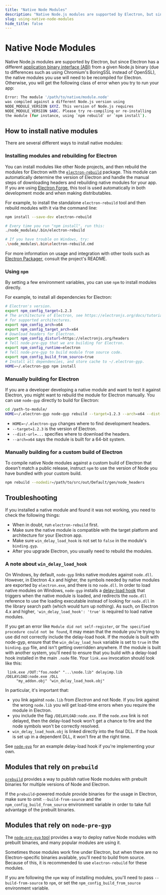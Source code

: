 ```yaml
---
title: "Native Node Modules"
description: "Native Node.js modules are supported by Electron, but since Electron has a different application binary interface (ABI) from a given Node.js binary (due to differences such as using Chromium's BoringSSL instead of OpenSSL), the native modules you use will need to be recompiled for Electron. Otherwise, you will get the following class of error when you try to run your app:"
slug: using-native-node-modules
hide_title: false
---
```


# Native Node Modules

Native Node.js modules are supported by Electron, but since Electron has a different
[application binary interface (ABI)][abi] from a given Node.js binary (due to
differences such as using Chromium's BoringSSL instead of OpenSSL), the native
modules you use will need to be recompiled for Electron. Otherwise,
you will get the following class of error when you try to run your app:

```sh
Error: The module '/path/to/native/module.node'
was compiled against a different Node.js version using
NODE_MODULE_VERSION $XYZ. This version of Node.js requires
NODE_MODULE_VERSION $ABC. Please try re-compiling or re-installing
the module (for instance, using `npm rebuild` or `npm install`).
```

## How to install native modules

There are several different ways to install native modules:

### Installing modules and rebuilding for Electron

You can install modules like other Node projects, and then rebuild the modules
for Electron with the [`electron-rebuild`][electron-rebuild] package. This
module can automatically determine the version of Electron and handle the
manual steps of downloading headers and rebuilding native modules for your app.
If you are using [Electron Forge][electron-forge], this tool is used automatically
in both development mode and when making distributables.

For example, to install the standalone `electron-rebuild` tool and then rebuild
modules with it via the command line:

```sh
npm install --save-dev electron-rebuild

# Every time you run "npm install", run this:
./node_modules/.bin/electron-rebuild

# If you have trouble on Windows, try:
.\node_modules\.bin\electron-rebuild.cmd
```

For more information on usage and integration with other tools such as [Electron
Packager][electron-packager], consult the project's README.

### Using `npm`

By setting a few environment variables, you can use `npm` to install modules
directly.

For example, to install all dependencies for Electron:

```sh
# Electron's version.
export npm_config_target=1.2.3
# The architecture of Electron, see https://electronjs.org/docs/tutorial/support#supported-platforms
# for supported architectures.
export npm_config_arch=x64
export npm_config_target_arch=x64
# Download headers for Electron.
export npm_config_disturl=https://electronjs.org/headers
# Tell node-pre-gyp that we are building for Electron.
export npm_config_runtime=electron
# Tell node-pre-gyp to build module from source code.
export npm_config_build_from_source=true
# Install all dependencies, and store cache to ~/.electron-gyp.
HOME=~/.electron-gyp npm install
```

### Manually building for Electron

If you are a developer developing a native module and want to test it against
Electron, you might want to rebuild the module for Electron manually. You can
use `node-gyp` directly to build for Electron:

```sh
cd /path-to-module/
HOME=~/.electron-gyp node-gyp rebuild --target=1.2.3 --arch=x64 --dist-url=https://electronjs.org/headers
```

* `HOME=~/.electron-gyp` changes where to find development headers.
* `--target=1.2.3` is the version of Electron.
* `--dist-url=...` specifies where to download the headers.
* `--arch=x64` says the module is built for a 64-bit system.

### Manually building for a custom build of Electron

To compile native Node modules against a custom build of Electron that doesn't
match a public release, instruct `npm` to use the version of Node you have bundled
with your custom build.

```sh
npm rebuild --nodedir=/path/to/src/out/Default/gen/node_headers
```

## Troubleshooting

If you installed a native module and found it was not working, you need to check
the following things:

* When in doubt, run `electron-rebuild` first.
* Make sure the native module is compatible with the target platform and
  architecture for your Electron app.
* Make sure `win_delay_load_hook` is not set to `false` in the module's `binding.gyp`.
* After you upgrade Electron, you usually need to rebuild the modules.

### A note about `win_delay_load_hook`

On Windows, by default, `node-gyp` links native modules against `node.dll`.
However, in Electron 4.x and higher, the symbols needed by native modules are
exported by `electron.exe`, and there is no `node.dll`. In order to load native
modules on Windows, `node-gyp` installs a [delay-load
hook](https://learn.microsoft.com/en-us/cpp/build/reference/error-handling-and-notification?view=msvc-170#notification-hooks) that triggers
when the native module is loaded, and redirects the `node.dll` reference to use
the loading executable instead of looking for `node.dll` in the library search
path (which would turn up nothing). As such, on Electron 4.x and higher,
`'win_delay_load_hook': 'true'` is required to load native modules.

If you get an error like `Module did not self-register`, or `The specified
procedure could not be found`, it may mean that the module you're trying to use
did not correctly include the delay-load hook.  If the module is built with
node-gyp, ensure that the `win_delay_load_hook` variable is set to `true` in
the `binding.gyp` file, and isn't getting overridden anywhere.  If the module
is built with another system, you'll need to ensure that you build with a
delay-load hook installed in the main `.node` file. Your `link.exe` invocation
should look like this:

```plaintext
 link.exe /OUT:"foo.node" "...\node.lib" delayimp.lib /DELAYLOAD:node.exe /DLL
     "my_addon.obj" "win_delay_load_hook.obj"
```

In particular, it's important that:

* you link against `node.lib` from _Electron_ and not Node. If you link against
  the wrong `node.lib` you will get load-time errors when you require the
  module in Electron.
* you include the flag `/DELAYLOAD:node.exe`. If the `node.exe` link is not
  delayed, then the delay-load hook won't get a chance to fire and the node
  symbols won't be correctly resolved.
* `win_delay_load_hook.obj` is linked directly into the final DLL. If the hook
  is set up in a dependent DLL, it won't fire at the right time.

See [`node-gyp`](https://github.com/nodejs/node-gyp/blob/e2401e1395bef1d3c8acec268b42dc5fb71c4a38/src/win_delay_load_hook.cc)
for an example delay-load hook if you're implementing your own.

## Modules that rely on `prebuild`

[`prebuild`](https://github.com/prebuild/prebuild) provides a way to publish
native Node modules with prebuilt binaries for multiple versions of Node
and Electron.

If the `prebuild`-powered module provide binaries for the usage in Electron,
make sure to omit `--build-from-source` and the `npm_config_build_from_source`
environment variable in order to take full advantage of the prebuilt binaries.

## Modules that rely on `node-pre-gyp`

The [`node-pre-gyp` tool][node-pre-gyp] provides a way to deploy native Node
modules with prebuilt binaries, and many popular modules are using it.

Sometimes those modules work fine under Electron, but when there are no
Electron-specific binaries available, you'll need to build from source.
Because of this, it is recommended to use `electron-rebuild` for these modules.

If you are following the `npm` way of installing modules, you'll need to pass
`--build-from-source` to `npm`, or set the `npm_config_build_from_source`
environment variable.

[abi]: https://en.wikipedia.org/wiki/Application_binary_interface
[electron-rebuild]: https://github.com/electron/electron-rebuild
[electron-forge]: https://electronforge.io/
[electron-packager]: https://github.com/electron/electron-packager
[node-pre-gyp]: https://github.com/mapbox/node-pre-gyp
